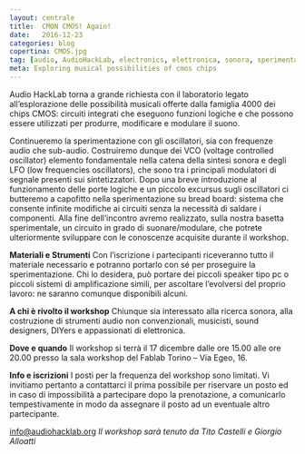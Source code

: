 ```yaml
---
layout: centrale
title:  CMON CMOS! Again!
date:   2016-12-23
categories: blog
copertina: CMOS.jpg
tag: [audio, AudioHackLab, electronics, elettronica, sonora, sperimentazione, torino, turin, workshop]
meta: Exploring musical possibilities of cmos chips
---
```

Audio HackLab torna a grande richiesta con il laboratorio legato all’esplorazione delle
possibilità musicali offerte dalla famiglia 4000 dei chips CMOS: circuiti integrati che
eseguono funzioni logiche e che possono essere utilizzati per produrre, modificare e
modulare il suono.

Continueremo la sperimentazione con gli oscillatori, sia con frequenze audio che sub-audio.
Costruiremo dunque dei VCO (voltage controlled oscillator) elemento fondamentale nella
catena della sintesi sonora e degli LFO (low frequencies oscillators), che sono tra i principali
modulatori di segnale presenti sui sintetizzatori. Dopo una breve introduzione al
funzionamento delle porte logiche e un piccolo excursus sugli oscillatori ci butteremo a
capofitto nella sperimentazione su bread board: sistema che consente infinite modifiche ai
circuiti senza la necessità di saldare i componenti. Alla fine dell’incontro avremo realizzato,
sulla nostra basetta sperimentale, un circuito in grado di suonare/modulare, che potrete
ulteriormente sviluppare con le conoscenze acquisite durante il workshop.

**Materiali e Strumenti**
Con l’iscrizione i partecipanti riceveranno tutto il materiale necessario e potranno portarlo
con sé per proseguire la sperimentazione. Chi lo desidera, può portare dei piccoli speaker
tipo pc o piccoli sistemi di amplificazione simili, per ascoltare l’evolversi del proprio lavoro:
ne saranno comunque disponibili alcuni.

**A chi è rivolto il workshop**
Chiunque sia interessato alla ricerca sonora, alla costruzione di strumenti audio non
convenzionali, musicisti, sound designers, DIYers e appassionati di elettronica.

**Dove e quando**
Il workshop si terrà il 17 dicembre dalle ore 15.00 alle ore 20.00 presso la sala workshop del
Fablab Torino – Via Egeo, 16.

**Info e iscrizioni**
I posti per la frequenza del workshop sono limitati. Vi invitiamo pertanto a contattarci il prima
possibile per riservare un posto ed in caso di impossibilità a partecipare dopo la
prenotazione, a comunicarlo tempestivamente in modo da assegnare il posto ad un
eventuale altro partecipante.

[info@audiohacklab.org](info@audiohacklab.org)
*Il workshop sarà tenuto da Tito Castelli e Giorgio Alloatti*
